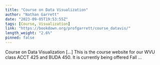 ```yaml
---
title: "Course on Data Visualization"
author: "Nathan Garrett"
date: "2023-09-05T19:53:55Z"
tags: [Course, Visualization]
link: "https://bookdown.org/profgarrett/course_datavis/"
length_weight: "2.6%"
pinned: false
---
```


Course on Data Visualization [...] This is the course website for our WVU class ACCT 425 and BUDA 450. It is currently being offered Fall ...

